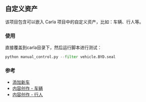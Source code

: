 ## 自定义资产

该项目包含可以嵌入 Carla 项目中的自定义资产，比如：车辆、行人等。

### 使用
直接覆盖到carla目录下，然后运行脚本进行测试：
```python
python manual_control.py --filter vehicle.BYD.seal
```

### 参考

- [添加新车](https://openhutb.github.io/carla_doc/tuto_A_add_vehicle/)
- [内容创作 - 车辆](https://openhutb.github.io/carla_doc/tuto_content_authoring_vehicles/)
- [内容创作 - 行人](https://openhutb.github.io/carla_doc/tuto_content_authoring_pedestrians/)

